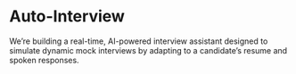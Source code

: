 # Auto-Interview
We’re building a real-time, AI-powered interview assistant designed to simulate dynamic mock interviews by adapting to a candidate’s resume and spoken responses.
